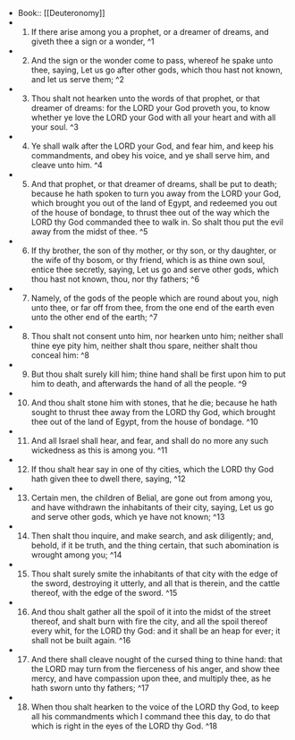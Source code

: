 - Book:: [[Deuteronomy]]
- 1. If there arise among you a prophet, or a dreamer of dreams, and giveth thee a sign or a wonder, ^1
- 2. And the sign or the wonder come to pass, whereof he spake unto thee, saying, Let us go after other gods, which thou hast not known, and let us serve them; ^2
- 3. Thou shalt not hearken unto the words of that prophet, or that dreamer of dreams: for the LORD your God proveth you, to know whether ye love the LORD your God with all your heart and with all your soul. ^3
- 4. Ye shall walk after the LORD your God, and fear him, and keep his commandments, and obey his voice, and ye shall serve him, and cleave unto him. ^4
- 5. And that prophet, or that dreamer of dreams, shall be put to death; because he hath spoken to turn you away from the LORD your God, which brought you out of the land of Egypt, and redeemed you out of the house of bondage, to thrust thee out of the way which the LORD thy God commanded thee to walk in. So shalt thou put the evil away from the midst of thee. ^5
- 6. If thy brother, the son of thy mother, or thy son, or thy daughter, or the wife of thy bosom, or thy friend, which is as thine own soul, entice thee secretly, saying, Let us go and serve other gods, which thou hast not known, thou, nor thy fathers; ^6
- 7. Namely, of the gods of the people which are round about you, nigh unto thee, or far off from thee, from the one end of the earth even unto the other end of the earth; ^7
- 8. Thou shalt not consent unto him, nor hearken unto him; neither shall thine eye pity him, neither shalt thou spare, neither shalt thou conceal him: ^8
- 9. But thou shalt surely kill him; thine hand shall be first upon him to put him to death, and afterwards the hand of all the people. ^9
- 10. And thou shalt stone him with stones, that he die; because he hath sought to thrust thee away from the LORD thy God, which brought thee out of the land of Egypt, from the house of bondage. ^10
- 11. And all Israel shall hear, and fear, and shall do no more any such wickedness as this is among you. ^11
- 12. If thou shalt hear say in one of thy cities, which the LORD thy God hath given thee to dwell there, saying, ^12
- 13. Certain men, the children of Belial, are gone out from among you, and have withdrawn the inhabitants of their city, saying, Let us go and serve other gods, which ye have not known; ^13
- 14. Then shalt thou inquire, and make search, and ask diligently; and, behold, if it be truth, and the thing certain, that such abomination is wrought among you; ^14
- 15. Thou shalt surely smite the inhabitants of that city with the edge of the sword, destroying it utterly, and all that is therein, and the cattle thereof, with the edge of the sword. ^15
- 16. And thou shalt gather all the spoil of it into the midst of the street thereof, and shalt burn with fire the city, and all the spoil thereof every whit, for the LORD thy God: and it shall be an heap for ever; it shall not be built again. ^16
- 17. And there shall cleave nought of the cursed thing to thine hand: that the LORD may turn from the fierceness of his anger, and show thee mercy, and have compassion upon thee, and multiply thee, as he hath sworn unto thy fathers; ^17
- 18. When thou shalt hearken to the voice of the LORD thy God, to keep all his commandments which I command thee this day, to do that which is right in the eyes of the LORD thy God. ^18
